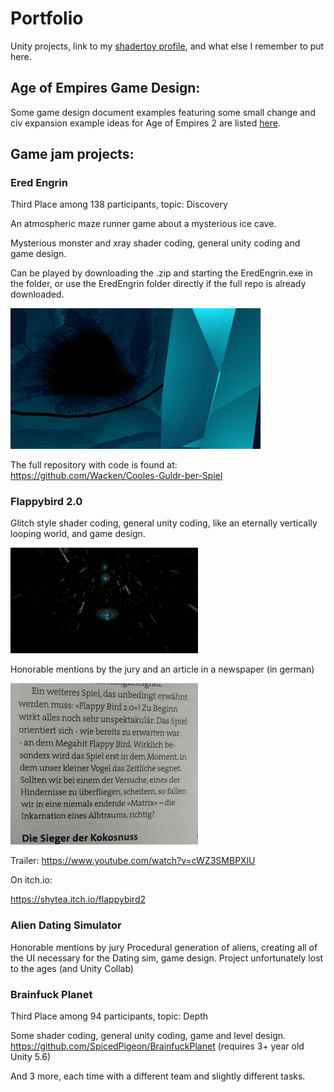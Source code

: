 # Portfolio
Unity projects, link to my [shadertoy profile](https://www.shadertoy.com/user/Jarazz), and what else I remember to put here. 


## Age of Empires Game Design:
 Some game design document examples featuring some small change and civ expansion example ideas for Age of Empires 2 are listed [here](/AoE/AoE_doc.md). 





## Game jam projects:

### Ered Engrin 
Third Place among 138 participants, topic: Discovery

An atmospheric maze runner game about a mysterious ice cave.

Mysterious monster and xray shader coding, general unity coding and game design.

Can be played by downloading the .zip and starting the EredEngrin.exe in the folder, or use the EredEngrin folder directly if the full repo is already downloaded. 

 
<img src="EredEngrin/EredEngrin4.jpg" alt="Ered Engrin" width="400"/>  

The full repository with code is found at:
 https://github.com/Wacken/Cooles-Guldr-ber-Spiel

### Flappybird 2.0
Glitch style shader coding, general unity coding, like an eternally vertically looping world, and game design.

<img src="FlappyBirdShader.png" alt="Flappy Bird Glitch World Shader" width="300"/> 

Honorable mentions by the jury and an article in a newspaper (in german) 

<img src="Newspaper.jpeg" alt="Newspaper" width="300"/> 

Trailer: https://www.youtube.com/watch?v=cWZ3SMBPXlU

On itch.io:

 https://shytea.itch.io/flappybird2

### Alien Dating Simulator
Honorable mentions by jury
Procedural generation of aliens, creating all of the UI necessary for the Dating sim, game design.
Project unfortunately lost to the ages (and Unity Collab)

### Brainfuck Planet
Third Place among 94 participants, topic: Depth

Some shader coding, general unity coding, game and level design.
 https://github.com/SpicedPigeon/BrainfuckPlanet (requires 3+ year old Unity 5.6)



And 3 more, each time with a different team and slightly different tasks.


